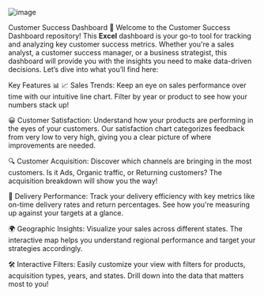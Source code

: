 ![image](https://github.com/user-attachments/assets/3eb49005-7770-47e3-b429-192af87349c4)


Customer Success Dashboard 🚀
Welcome to the Customer Success Dashboard repository! This **Excel** dashboard is your go-to tool for tracking and analyzing key customer success metrics. Whether you're a sales analyst, a customer success manager, or a business strategist, this dashboard will provide you with the insights you need to make data-driven decisions. Let’s dive into what you’ll find here:

Key Features 📊
📈 Sales Trends: Keep an eye on sales performance over time with our intuitive line chart. Filter by year or product to see how your numbers stack up!

😀 Customer Satisfaction: Understand how your products are performing in the eyes of your customers. Our satisfaction chart categorizes feedback from very low to very high, giving you a clear picture of where improvements are needed.

🔍 Customer Acquisition: Discover which channels are bringing in the most customers. Is it Ads, Organic traffic, or Returning customers? The acquisition breakdown will show you the way!

🚚 Delivery Performance: Track your delivery efficiency with key metrics like on-time delivery rates and return percentages. See how you're measuring up against your targets at a glance.

🌍 Geographic Insights: Visualize your sales across different states. The interactive map helps you understand regional performance and target your strategies accordingly.

🛠 Interactive Filters: Easily customize your view with filters for products, acquisition types, years, and states. Drill down into the data that matters most to you!
